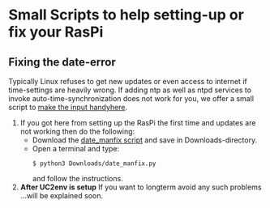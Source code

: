 # Small Scripts to help setting-up or fix your RasPi

## Fixing the date-error
Typically Linux refuses to get new updates or even access to internet if time-settings are heavily wrong. If adding ntp as well as ntpd services to invoke auto-time-synchronization does not work for you, we offer a small script to [make the input handyhere](./FIX_date).
1. If you got here from setting up the RasPi the first time and updates are not working then do the following:
    *   Download the [date_manfix script](./FIX_date/date_manfix.py) and save in Downloads-directory.
    *   Open a terminal and type:
        ```
        $ python3 Downloads/date_manfix.py
        ```
        and follow the instructions.
2. **After UC2env is setup** If you want to longterm avoid any such problems ...will be explained soon.

